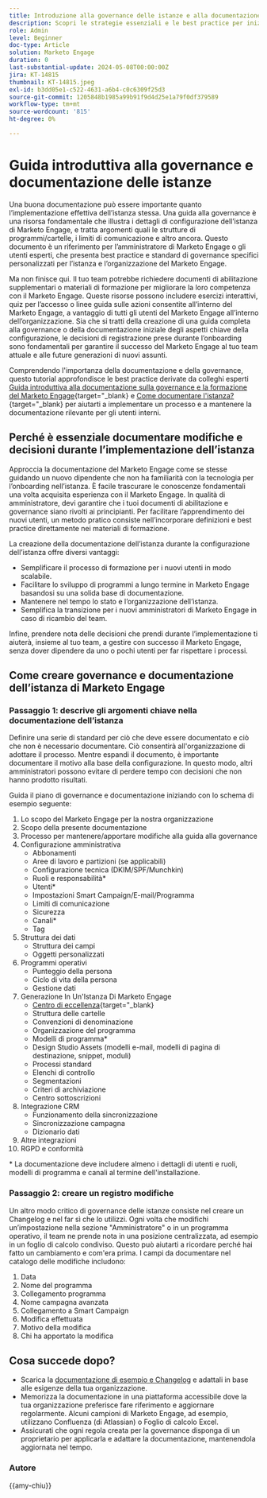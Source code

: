 ```yaml
---
title: Introduzione alla governance delle istanze e alla documentazione
description: Scopri le strategie essenziali e le best practice per iniziare a utilizzare la governance e la documentazione del Marketo Engage. Scopri come creare una documentazione scalabile, semplificare la formazione degli utenti e garantire la creazione di una struttura nell’istanza di Marketo Engage.
role: Admin
level: Beginner
doc-type: Article
solution: Marketo Engage
duration: 0
last-substantial-update: 2024-05-08T00:00:00Z
jira: KT-14815
thumbnail: KT-14815.jpeg
exl-id: b3dd05e1-c522-4631-a6b4-c0c6309f25d3
source-git-commit: 1205848b1985a99b91f9d4d25e1a79f0df379589
workflow-type: tm+mt
source-wordcount: '815'
ht-degree: 0%

---
```


# Guida introduttiva alla governance e documentazione delle istanze

Una buona documentazione può essere importante quanto l’implementazione effettiva dell’istanza stessa. Una guida alla governance è una risorsa fondamentale che illustra i dettagli di configurazione dell’istanza di Marketo Engage, e tratta argomenti quali le strutture di programmi/cartelle, i limiti di comunicazione e altro ancora. Questo documento è un riferimento per l’amministratore di Marketo Engage o gli utenti esperti, che presenta best practice e standard di governance specifici personalizzati per l’istanza e l’organizzazione del Marketo Engage.

Ma non finisce qui. Il tuo team potrebbe richiedere documenti di abilitazione supplementari o materiali di formazione per migliorare la loro competenza con il Marketo Engage. Queste risorse possono includere esercizi interattivi, quiz per l’accesso o linee guida sulle azioni consentite all’interno del Marketo Engage, a vantaggio di tutti gli utenti del Marketo Engage all’interno dell’organizzazione. Sia che si tratti della creazione di una guida completa alla governance o della documentazione iniziale degli aspetti chiave della configurazione, le decisioni di registrazione prese durante l’onboarding sono fondamentali per garantire il successo del Marketo Engage al tuo team attuale e alle future generazioni di nuovi assunti.

Comprendendo l&#39;importanza della documentazione e della governance, questo tutorial approfondisce le best practice derivate da colleghi esperti [Guida introduttiva alla documentazione sulla governance e la formazione del Marketo Engage](https://nation.marketo.com/t5/product-blogs/getting-started-on-your-marketo-governance-and-training/ba-p/242421){target="_blank} e [Come documentare l&#39;istanza?](https://nation.marketo.com/t5/product-discussions/how-do-you-document-your-instance/td-p/72877){target="_blank} per aiutarti a implementare un processo e a mantenere la documentazione rilevante per gli utenti interni.

## Perché è essenziale documentare modifiche e decisioni durante l’implementazione dell’istanza

Approccia la documentazione del Marketo Engage come se stesse guidando un nuovo dipendente che non ha familiarità con la tecnologia per l’onboarding nell’istanza. È facile trascurare le conoscenze fondamentali una volta acquisita esperienza con il Marketo Engage. In qualità di amministratore, devi garantire che i tuoi documenti di abilitazione e governance siano rivolti ai principianti. Per facilitare l’apprendimento dei nuovi utenti, un metodo pratico consiste nell’incorporare definizioni e best practice direttamente nei materiali di formazione.

La creazione della documentazione dell’istanza durante la configurazione dell’istanza offre diversi vantaggi:

* Semplificare il processo di formazione per i nuovi utenti in modo scalabile.
* Facilitare lo sviluppo di programmi a lungo termine in Marketo Engage basandosi su una solida base di documentazione.
* Mantenere nel tempo lo stato e l’organizzazione dell’istanza.
* Semplifica la transizione per i nuovi amministratori di Marketo Engage in caso di ricambio del team.

Infine, prendere nota delle decisioni che prendi durante l’implementazione ti aiuterà, insieme al tuo team, a gestire con successo il Marketo Engage, senza dover dipendere da uno o pochi utenti per far rispettare i processi.

## Come creare governance e documentazione dell’istanza di Marketo Engage

### Passaggio 1: descrive gli argomenti chiave nella documentazione dell’istanza

Definire una serie di standard per ciò che deve essere documentato e ciò che non è necessario documentare. Ciò consentirà all&#39;organizzazione di adottare il processo. Mentre espandi il documento, è importante documentare il motivo alla base della configurazione. In questo modo, altri amministratori possono evitare di perdere tempo con decisioni che non hanno prodotto risultati.

Guida il piano di governance e documentazione iniziando con lo schema di esempio seguente:

1. Lo scopo del Marketo Engage per la nostra organizzazione
1. Scopo della presente documentazione
1. Processo per mantenere/apportare modifiche alla guida alla governance
1. Configurazione amministrativa
   * Abbonamenti
   * Aree di lavoro e partizioni (se applicabili)
   * Configurazione tecnica (DKIM/SPF/Munchkin)
   * Ruoli e responsabilità*
   * Utenti*
   * Impostazioni Smart Campaign/E-mail/Programma
   * Limiti di comunicazione
   * Sicurezza
   * Canali*
   * Tag
1. Struttura dei dati
   * Struttura dei campi
   * Oggetti personalizzati
1. Programmi operativi
   * Punteggio della persona
   * Ciclo di vita della persona
   * Gestione dati
1. Generazione In Un&#39;Istanza Di Marketo Engage
   * [Centro di eccellenza](https://business.adobe.com/blog/perspectives/center-of-excellence-top-10-questions-to-ask-yourself){target="_blank}
   * Struttura delle cartelle
   * Convenzioni di denominazione
   * Organizzazione del programma
   * Modelli di programma*
   * Design Studio Assets (modelli e-mail, modelli di pagina di destinazione, snippet, moduli)
   * Processi standard
   * Elenchi di controllo
   * Segmentazioni
   * Criteri di archiviazione
   * Centro sottoscrizioni
1. Integrazione CRM
   * Funzionamento della sincronizzazione
   * Sincronizzazione campagna
   * Dizionario dati
1. Altre integrazioni
1. RGPD e conformità

\* La documentazione deve includere almeno i dettagli di utenti e ruoli, modelli di programma e canali al termine dell&#39;installazione.

### Passaggio 2: creare un registro modifiche

Un altro modo critico di governance delle istanze consiste nel creare un Changelog e nel far sì che lo utilizzi. Ogni volta che modifichi un’impostazione nella sezione &quot;Amministratore&quot; o in un programma operativo, il team ne prende nota in una posizione centralizzata, ad esempio in un foglio di calcolo condiviso. Questo può aiutarti a ricordare perché hai fatto un cambiamento e com&#39;era prima. I campi da documentare nel catalogo delle modifiche includono:

1. Data
1. Nome del programma
1. Collegamento programma
1. Nome campagna avanzata
1. Collegamento a Smart Campaign
1. Modifica effettuata
1. Motivo della modifica
1. Chi ha apportato la modifica

## Cosa succede dopo?

* Scarica la [documentazione di esempio e Changelog](/help/marketo-tutorial-implementing-new-instance/assets/template-adobe-marketo-engage-instance-documentation.xlsx) e adattali in base alle esigenze della tua organizzazione.
* Memorizza la documentazione in una piattaforma accessibile dove la tua organizzazione preferisce fare riferimento e aggiornare regolarmente. Alcuni campioni di Marketo Engage, ad esempio, utilizzano Confluenza (di Atlassian) o Foglio di calcolo Excel.
* Assicurati che ogni regola creata per la governance disponga di un proprietario per applicarla e adattare la documentazione, mantenendola aggiornata nel tempo.

### Autore

{{amy-chiu}}
